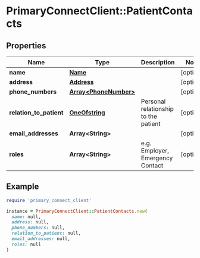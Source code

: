 # PrimaryConnectClient::PatientContacts

## Properties

| Name | Type | Description | Notes |
| ---- | ---- | ----------- | ----- |
| **name** | [**Name**](Name.md) |  | [optional] |
| **address** | [**Address**](Address.md) |  | [optional] |
| **phone_numbers** | [**Array&lt;PhoneNumber&gt;**](PhoneNumber.md) |  | [optional] |
| **relation_to_patient** | [**OneOfstring**](OneOfstring.md) | Personal relationship to the patient | [optional] |
| **email_addresses** | **Array&lt;String&gt;** |  | [optional] |
| **roles** | **Array&lt;String&gt;** | e.g. Employer, Emergency Contact | [optional] |

## Example

```ruby
require 'primary_connect_client'

instance = PrimaryConnectClient::PatientContacts.new(
  name: null,
  address: null,
  phone_numbers: null,
  relation_to_patient: null,
  email_addresses: null,
  roles: null
)
```

